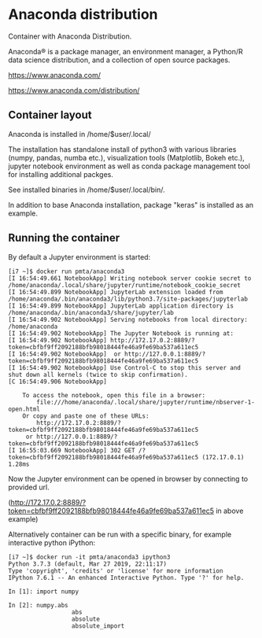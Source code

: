 # Anaconda distribution

Container with Anaconda Distribution. 

Anaconda® is a package manager, an environment manager, a Python/R data 
science distribution, and a collection of open source packages.

https://www.anaconda.com/

https://www.anaconda.com/distribution/

## Container layout
Anaconda is installed in /home/$user/.local/ 

The installation has standalone install of python3 with various libraries 
(numpy, pandas, numba etc.), visualization tools (Matplotlib, Bokeh etc.), 
jupyter notebook environment as well as conda package management tool for
installing additional packges. 

See installed binaries in /home/$user/.local/bin/.


In addition to base Anaconda installation, package "keras" is installed as an example.


## Running the container

By default a Jupyter environment is started:
```
[i7 ~]$ docker run pmta/anaconda3 
[I 16:54:49.661 NotebookApp] Writing notebook server cookie secret to /home/anaconda/.local/share/jupyter/runtime/notebook_cookie_secret
[I 16:54:49.899 NotebookApp] JupyterLab extension loaded from /home/anaconda/.bin/anaconda3/lib/python3.7/site-packages/jupyterlab
[I 16:54:49.899 NotebookApp] JupyterLab application directory is /home/anaconda/.bin/anaconda3/share/jupyter/lab
[I 16:54:49.902 NotebookApp] Serving notebooks from local directory: /home/anaconda
[I 16:54:49.902 NotebookApp] The Jupyter Notebook is running at:
[I 16:54:49.902 NotebookApp] http://172.17.0.2:8889/?token=cbfbf9ff2092188bfb98018444fe46a9fe69ba537a611ec5
[I 16:54:49.902 NotebookApp]  or http://127.0.0.1:8889/?token=cbfbf9ff2092188bfb98018444fe46a9fe69ba537a611ec5
[I 16:54:49.902 NotebookApp] Use Control-C to stop this server and shut down all kernels (twice to skip confirmation).
[C 16:54:49.906 NotebookApp] 
    
    To access the notebook, open this file in a browser:
        file:///home/anaconda/.local/share/jupyter/runtime/nbserver-1-open.html
    Or copy and paste one of these URLs:
        http://172.17.0.2:8889/?token=cbfbf9ff2092188bfb98018444fe46a9fe69ba537a611ec5
     or http://127.0.0.1:8889/?token=cbfbf9ff2092188bfb98018444fe46a9fe69ba537a611ec5
[I 16:55:03.669 NotebookApp] 302 GET /?token=cbfbf9ff2092188bfb98018444fe46a9fe69ba537a611ec5 (172.17.0.1) 1.28ms

```
Now the Jupyter environment can be opened in browser by connecting to provided url.

(http://172.17.0.2:8889/?token=cbfbf9ff2092188bfb98018444fe46a9fe69ba537a611ec5 in above example)



Alternatively container can be run with a specific binary, for example 
interactive python iPython:

```
[i7 ~]$ docker run -it pmta/anaconda3 ipython3
Python 3.7.3 (default, Mar 27 2019, 22:11:17) 
Type 'copyright', 'credits' or 'license' for more information
IPython 7.6.1 -- An enhanced Interactive Python. Type '?' for help.

In [1]: import numpy

In [2]: numpy.abs 
                  abs            
                  absolute       
                  absolute_import   
```


